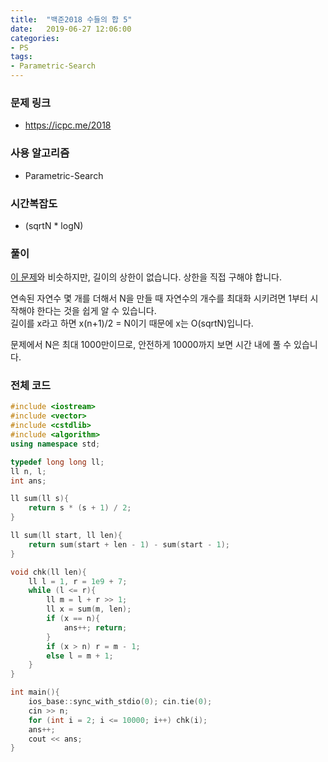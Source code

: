 ```yaml
---
title:  "백준2018 수들의 합 5"
date:   2019-06-27 12:06:00
categories:
- PS
tags:
- Parametric-Search
---
```


### 문제 링크
* https://icpc.me/2018

### 사용 알고리즘
* Parametric-Search

### 시간복잡도
* (sqrtN * logN)

### 풀이
[이 문제](https://justicehui.github.io/ps/2019/06/27/BOJ1024/)와 비슷하지만, 길이의 상한이 없습니다. 상한을 직접 구해야 합니다.

연속된 자연수 몇 개를 더해서 N을 만들 때 자연수의 개수를 최대화 시키려면 1부터 시작해야 한다는 것을 쉽게 알 수 있습니다.<br>
길이를 x라고 하면 x(n+1)/2 = N이기 때문에 x는 O(sqrtN)입니다.

문제에서 N은 최대 1000만이므로, 안전하게 10000까지 보면 시간 내에 풀 수 있습니다.

### 전체 코드
```cpp
#include <iostream>
#include <vector>
#include <cstdlib>
#include <algorithm>
using namespace std;

typedef long long ll;
ll n, l;
int ans;

ll sum(ll s){
	return s * (s + 1) / 2;
}

ll sum(ll start, ll len){
	return sum(start + len - 1) - sum(start - 1);
}

void chk(ll len){
	ll l = 1, r = 1e9 + 7;
	while (l <= r){
		ll m = l + r >> 1;
		ll x = sum(m, len);
		if (x == n){
			ans++; return;
		}
		if (x > n) r = m - 1;
		else l = m + 1;
	}
}

int main(){
	ios_base::sync_with_stdio(0); cin.tie(0);
	cin >> n;
	for (int i = 2; i <= 10000; i++) chk(i);
	ans++;
	cout << ans;
}
```
